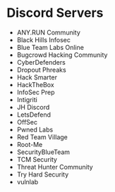 # Discord Servers

- ANY.RUN Community
- Black Hills Infosec
- Blue Team Labs Online
- Bugcrowd Hacking Community
- CyberDefenders
- Dropout Phreaks
- Hack Smarter
- HackTheBox
- InfoSec Prep
- Intigriti
- JH Discord
- LetsDefend
- OffSec
- Pwned Labs
- Red Team Village
- Root-Me
- SecurityBlueTeam
- TCM Security
- Threat Hunter Community
- Try Hard Security
- vulnlab
  
